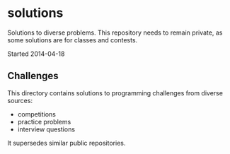 solutions
===
Solutions to diverse problems. This repository needs
to remain private, as some solutions are for classes
and contests.

Started 2014-04-18

Challenges
---
This directory contains solutions to programming challenges
from diverse sources: 
- competitions
- practice problems
- interview questions

It supersedes similar public repositories.
